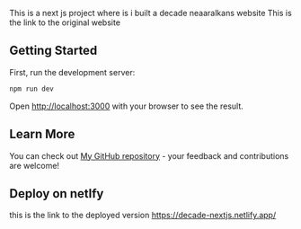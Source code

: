 This is a next js project where is i built a decade neaaralkans website 
This is the link to the original website

## Getting Started

First, run the development server:

```bash
npm run dev
```

Open [http://localhost:3000](http://localhost:3000) with your browser to see the result.


## Learn More

You can check out [My GitHub repository](https://github.com/Stevenkwizera06/dacade-nextjs.git) - your feedback and contributions are welcome!

## Deploy on netlfy

this is the link to the deployed version https://decade-nextjs.netlify.app/

